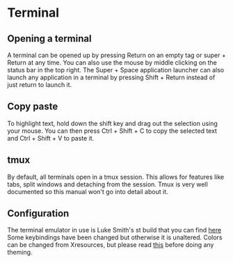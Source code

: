 # Terminal

## Opening a terminal

A terminal can be opened up by pressing Return on an empty tag or super + Return at any time. 
You can also use the mouse by middle clicking on the status bar in the top right. 
The Super + Space application launcher can also launch any application in a terminal by pressing Shift + Return instead of just return to launch it. 

## Copy paste

To highlight text, hold down the shift key and drag out the selection using your mouse. 
You can then press Ctrl + Shift + C to copy the selected text and Ctrl + Shift + V to paste it. 

## tmux

By default, all terminals open in a tmux session.
This allows for features like tabs, split windows and detaching from the session. 
Tmux is very well documented so this manual won't go into detail about it. 

## Configuration

The terminal emulator in use is Luke Smith's st build that you can find
[here](https://github.com/LukeSmithxyz/st)
Some keybindings have been changed but otherwise it is unaltered. 
Colors can be changed from Xresources, but please read
[this](https://instantos.github.io/instantos.github.io/youtube/customize)
before doing any theming. 
